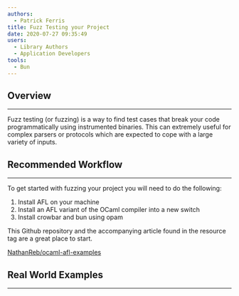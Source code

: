 ```yaml
---
authors:
  - Patrick Ferris
title: Fuzz Testing your Project
date: 2020-07-27 09:35:49
users:
  - Library Authors
  - Application Developers 
tools:
  - Bun 
---
```


## Overview

---

Fuzz testing (or fuzzing) is a way to find test cases that break your code programmatically using instrumented binaries. This can extremely useful for complex parsers or protocols which are expected to cope with a large variety of inputs.

## Recommended Workflow

---

To get started with fuzzing your project you will need to do the following: 

1. Install AFL on your machine 
2. Install an AFL variant of the OCaml compiler into a new switch
3. Install crowbar and bun using opam 

This Github repository and the accompanying article found in the resource tag are a great place to start. 

[NathanReb/ocaml-afl-examples](https://github.com/NathanReb/ocaml-afl-examples)

## Real World Examples

---